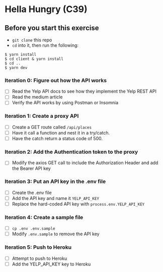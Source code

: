 # Hella Hungry (C39)

## Before you start this exercise

- `git clone` this repo
- `cd` into it, then run the following:

```
$ yarn install
$ cd client & yarn install
$ cd ..
$ yarn dev
```

### Iteration 0: Figure out how the API works

- [ ] Read the Yelp API docs to see how they implement the Yelp REST API
- [ ] Read the medium article
- [ ] Verify the API works by using Postman or Insomnia

### Iteration 1: Create a proxy API

- [ ] Create a GET route called `/api/places`
- [ ] Have it call a function and nest it in a try/catch.
- [ ] Have the catch return a status code of 500.

### Iteration 2: Add the Authentication token to the proxy

- [ ] Modify the axios GET call to include the Authorization Header and add the Bearer API key

### Iteration 3: Put an API key in the .env file

- [ ] Create the .env file
- [ ] Add the API key and name it `YELP_API_KEY`
- [ ] Replace the hard-coded API key with `process.env.YELP_API_KEY`

### Iteration 4: Create a sample file

- [ ] `cp .env .env.sample`
- [ ] Modify `.env.sample` to remove the API key

### Iteration 5: Push to Heroku

- [ ] Attempt to push to Heroku
- [ ] Add the YELP_API_KEY key to Heroku
